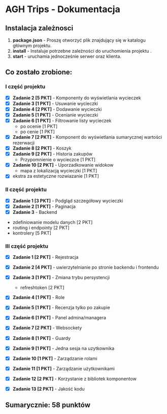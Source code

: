 # AGH Trips - Dokumentacja

## Instalacja zależnosci

1. **package.json** - Proszę otworzyć plik znajdujący się w katalogu głównym projektu.
2. **install** - Instaluje potrzebne zależności do uruchomienia projektu .
3. **start** - uruchamia jednocześnie serwer oraz klienta.

## Co zostało zrobione:
### I część projektu
- [x] **Zadanie 2 [5 PKT]** - Komponenty do wyświetlania wycieczek
- [x] **Zadanie 3 [1 PKT]** - Usuwanie wycieczki
- [x] **Zadanie 4 [2 PKT]** - Dodawanie wycieczki
- [x] **Zadanie 5 [1 PKT]** - Ocenianie wycieczki
- [x] **Zadanie 6 [1 PKT]** - Filtrowanie listy wycieczek
    - po ocenie [1 PKT]
    - po cenie [1 PKT]
-  [x] **Zadanie 7 [2 PKT]** - Komponent do wyświetlania sumarycznej wartości rezerwacji
- [x] **Zadanie 8 [2 PKT]** - Koszyk
- [x] **Zadanie 9 [2 PKT]** - Historia zakupów
  - Przypomnienie o wycieczce [1 PKT]
- [x] **Zadanie 10 [2 PKT]** - Uporzadkowanie widokow
  - mapa z lokalizacją wycieczki [1 PKT]
-[x] ekstra za estetyczne rozwiazanie [1 PKT]

### II część projektu
- [x] **Zadanie 1 [3 PKT]** - Podgląd szczegółowy wycieczki
- [x] **Zadanie 2 [1 PKT]** - Paginacja
- [x] **Zadanie 3** - Backend
- zdefiniowanie modelu danych [2 PKT]
- routing i endpointy [2 PKT]
- kontrolery [5 PKT]

### III część projektu
- [x] **Zadanie 1 [2 PKT]** - Rejestracja
- [x] **Zadanie 2 [4 PKT]** - uwierzytelnianie po stronie backendu i frontendu
- [x] **Zadanie 3 [1 PKT]** - Zmiana trybu persystencji
  - refreshtoken [2 PKT]
- [x] **Zadanie 4 [1 PKT]** - Role
- [x] **Zadanie 5 [1 PKT]** - Recenzja tylko po zakupie
- [x] **Zadanie 6 [1 PKT]** - Panel admina/managera
- [x] **Zadanie 7 [2 PKT]** - Websockety
- [x] **Zadanie 8 [1 PKT]** - Guardy
- [x] **Zadanie 9 [1 PKT]** - Jedna sesja na uzytkownika
- [x] **Zadanie 10 [1 PKT]** - Zarządzanie rolami
- [x] **Zadanie 11 [1 PKT]** - Zarządzanie użytkownikami
- [x] **Zadanie 12 [2 PKT]** - Korzystanie z bibliotek komponentow
- [x] **Zadanie 13 [2 PKT]** - Jakość kodu


## Sumarycznie: 58 punktów


